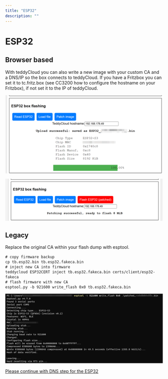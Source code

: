 ```yaml
---
title: "ESP32"
description: ""
---
```


# ESP32
## Browser based
With teddyCloud you can also write a new image with your custom CA and a DNS/IP so the box connects to teddyCloud.
If you have a Fritzbox you can set it to tc.fritz.box (see CC3200 how to configure the hostname on your Fritzbox), if not set it to the IP of teddyCloud.

![Finished reading the flash/hostname](/img/esp32_read_flash_finished_webui.png)

![Patchimage](/img/esp32_patch_image_webui.png)

## Legacy
Replace the original CA within your flash dump with esptool.

```
# copy firmware backup
cp tb.esp32.bin tb.esp32.fakeca.bin
# inject new CA into firmware
teddycloud ESP32CERT inject tb.esp32.fakeca.bin certs/client/esp32-fakeca
# flash firmware with new CA
esptool.py -b 921600 write_flash 0x0 tb.esp32.fakeca.bin
```

![Flash ESP32 Image](/img/esp32_write_patched_image_with_esptools.png)


[Please continue with DNS step for the ESP32](../../dns/esp32)
